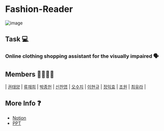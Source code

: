 # Fashion-Reader
![image](https://github.com/Fashion-Reader/fashion-reader/blob/main/etc/img.png)

## Task :computer:
### Online clothing shopping assistant for the visually impaired :speaking_head:

## Members :family_man_woman_girl_boy:

| [권태양](https://github.com/sunnight9507) | [류재희](https://github.com/JaeheeRyu) | [박종헌](https://github.com/PJHgh) | [신찬엽](https://github.com/chanyub) |
[오수지](https://github.com/ohsuz) | [이현규](https://github.com/LeeHyeonKyu) | [정익효](https://github.com/dlrgy22) | [조원](https://github.com/jo-member) | [최유라](https://github.com/Yuuraa) |

## More Info :question:
- [Notion](https://www.notion.so/Fashion-Reader-9244c753b78b470a9355a51478a38e83)
- [PPT](https://github.com/Fashion-Reader/fashion-reader/blob/main/etc/FASHION-READER.pdf)

